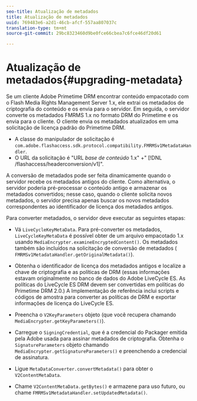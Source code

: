 ```yaml
---
seo-title: Atualização de metadados
title: Atualização de metadados
uuid: 769483e6-a2d1-46cb-afcf-557aa807037c
translation-type: tm+mt
source-git-commit: 29bc8323460d9be0fce66cbea7c6fce46df20d61

---
```



# Atualização de metadados{#upgrading-metadata}

Se um cliente Adobe Primetime DRM encontrar conteúdo empacotado com o Flash Media Rights Management Server 1.x, ele extrai os metadados de criptografia do conteúdo e os envia para o servidor. Em seguida, o servidor converte os metadados FMRMS 1.x no formato DRM do Primetime e os envia para o cliente. O cliente envia os metadados atualizados em uma solicitação de licença padrão do Primetime DRM.

* A classe do manipulador de solicitação é `com.adobe.flashaccess.sdk.protocol.compatibility.FMRMSv1MetadataHandler`.
* O URL da solicitação é &quot;URL *base de conteúdo* 1.x&quot; +&quot; [!DNL /flashaccess/headerconversion/v1]&quot;.

A conversão de metadados pode ser feita dinamicamente quando o servidor recebe os metadados antigos do cliente. Como alternativa, o servidor poderia pré-processar o conteúdo antigo e armazenar os metadados convertidos; nesse caso, quando o cliente solicita novos metadados, o servidor precisa apenas buscar os novos metadados correspondentes ao identificador de licença dos metadados antigos.

Para converter metadados, o servidor deve executar as seguintes etapas:

* Vá `LiveCycleKeyMetaData`. Para pré-converter os metadados, `LiveCycleKeyMetaData` é possível obter de um arquivo empacotado 1.x usando `MediaEncrypter.examineEncryptedContent()`. Os metadados também são incluídos na solicitação de conversão de metadados ( `FMRMSv1MetadataHandler.getOriginalMetadata()`).

* Obtenha o identificador de licença dos metadados antigos e localize a chave de criptografia e as políticas de DRM (essas informações estavam originalmente no banco de dados do Adobe LiveCycle ES. As políticas do LiveCycle ES DRM devem ser convertidas em políticas do Primetime DRM 2.0.) A Implementação de referência inclui scripts e códigos de amostra para converter as políticas de DRM e exportar informações de licença do LiveCycle ES.
* Preencha o `V2KeyParameters` objeto (que você recupera chamando `MediaEncrypter.getKeyParameters()`).

* Carregue o `SigningCredential`, que é a credencial do Packager emitida pela Adobe usada para assinar metadados de criptografia. Obtenha o `SignatureParameters` objeto chamando `MediaEncrypter.getSignatureParameters()` e preenchendo a credencial de assinatura.

* Ligue `MetaDataConverter.convertMetadata()` para obter o `V2ContentMetaData`.

* Chame `V2ContentMetaData.getBytes()` e armazene para uso futuro, ou chame `FMRMSv1MetadataHandler.setUpdatedMetadata()`.

